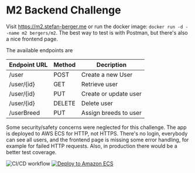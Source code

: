 # M2 Backend Challenge

Visit https://m2.stefan-berger.me or run the docker image: `docker run -d --name m2 bergers/m2`.
The best way to test is with Postman, but there's also a nice frontend page. 

The available endpoints are

Endpoint URL | Method | Decription
--- | --- | ---
/user | POST | Create a new User
/user/{id} | GET | Retrieve user
/user/{id} | PUT | Create or update user
/user/{id} | DELETE | Delete user
/userBreed | PUT | Assign breeds to user

Some security/safety concerns were neglected for this challenge. The app is deployed to AWS ECS for HTTP, not HTTPS. 
There's no login, everybody can see all users, and the frontend page is missing some error handling,
for example for failed HTTP requests. Also, in production there would be a better test coverage.

![CI/CD workflow](https://github.com/berger-devel/m2/actions/workflows/maven.yml/badge.svg)
[![Deploy to Amazon ECS](https://github.com/berger-devel/m2/actions/workflows/aws.yml/badge.svg)](https://github.com/berger-devel/m2/actions/workflows/aws.yml)
